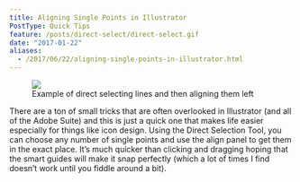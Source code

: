 ```yaml
---
title: Aligning Single Points in Illustrator
PostType: Quick Tips
feature: /posts/direct-select/direct-select.gif
date: "2017-01-22"
aliases:
  - /2017/06/22/aligning-single-points-in-illustrator.html
---
```


<figure>
  <img src="/img/posts/direct-select/direct-select.gif">
  <figcaption>Example of direct selecting lines and then aligning them left</figcaption>
</figure>

There are a ton of small tricks that are often overlooked in Illustrator (and all of the Adobe Suite) and this is just a quick one that makes life easier especially for things like icon design. Using the Direct Selection Tool, you can choose any number of single points and use the align panel to get them in the exact place. It’s much quicker than clicking and dragging hoping that the smart guides will make it snap perfectly (which a lot of times I find doesn’t work until you fiddle around a bit).
